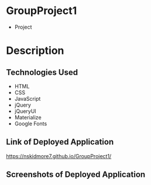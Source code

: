 # GroupProject1

* Project

# Description



## Technologies Used

* HTML
* CSS
* JavaScript
* jQuery
* jQueryUI
* Materialize
* Google Fonts

## Link of Deployed Application
https://nskidmore7.github.io/GroupProject1/


## Screenshots of Deployed Application

